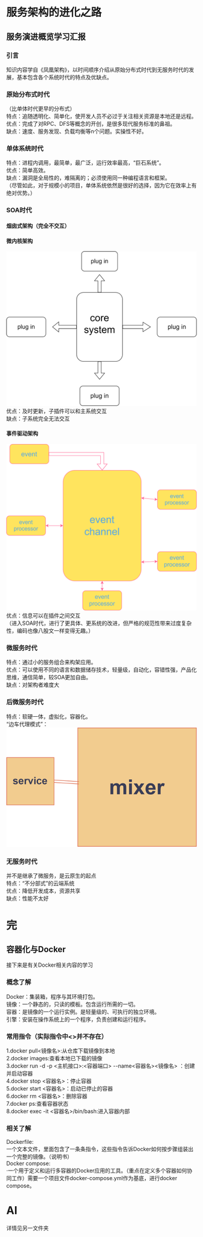 # 服务架构的进化之路  
## 服务演进概览学习汇报  
### 引言  
知识内容学自《凤凰架构》，以时间顺序介绍从原始分布式时代到无服务时代的发展，基本包含各个系统时代的特点及优缺点。
### 原始分布式时代  
（比单体时代更早的分布式）  
特点：追随透明化、简单化，使开发人员不必过于关注相关资源是本地还是远程。  
优点：完成了对RPC、DFS等概念的开创，是很多现代服务标准的鼻祖。  
缺点：速度、服务发现、负载均衡等n个问题。实操性不好。  
### 单体系统时代  
特点：进程内调用，最简单，最广泛，运行效率最高，“巨石系统”。  
优点：简单高效。  
缺点：漏洞是全局性的，难隔离的；必须使用同一种编程语言和框架。  
（尽管如此，对于规模小的项目，单体系统依然是很好的选择，因为它在效率上有绝对优势。）  
### SOA时代  
#### 烟囱式架构（完全不交互）  
#### 微内核架构  
![微内核架构](microkernelArchitecture.drawio.svg)  
优点：及时更新，子插件可以和主系统交互  
缺点：子系统完全无法交互  
#### 事件驱动架构  
![事件驱动架构](event-driven-architecture.drawio.svg)  
优点：信息可以在插件之间交互  
（进入SOA时代，进行了更具体、更系统的改进，但严格的规范性带来过度复杂性，编码也像八股文一样变得无趣。）  
### 微服务时代  
特点：通过小的服务组合来构架应用。  
优点：可以使用不同的语言和数据储存技术，轻量级，自动化，容错性强，产品化思维，通信简单，较SOA更加自由。   
缺点：对架构者难度大   
### 后微服务时代  
特点：软硬一体，虚拟化，容器化。  
“边车代理模式”：  
![边车代理模式](sidecar-proxy.drawio.svg)  
### 无服务时代  
并不是继承了微服务，是云原生的起点  
特点：“不分部式”的云端系统  
优点：降低开发成本，资源共享  
缺点：性能不太好  
# 完   


## 容器化与Docker  
接下来是有关Docker相关内容的学习  
### 概念了解  
Docker：集装箱，程序与其环境打包。  
镜像：一个静态的，只读的模板。包含运行所需的一切。  
容器：是镜像的一个运行实例。是轻量级的、可执行的独立环境。  
引擎：安装在操作系统上的一个程序，负责创建和运行程序。  
### 常用指令（实际指令中<>并不存在）  
1.docker pull<镜像名>:从仓库下载镜像到本地    
2.docker images:查看本地已下载的镜像  
3.docker run -d -p <主机接口>:<容器端口> --name<容器名><镜像名>   ：创建并启动容器  
4.docker stop <容器名>：停止容器  
5.docker start <容器名>：启动已停止的容器  
6.docker rm <容器名>：删除容器  
7.docker ps:查看容器状态  
8.docker exec -it <容器名>/bin/bash:进入容器内部  
### 相关了解  
Dockerfile:  
一个文本文件，里面包含了一条条指令，这些指令告诉Docker如何按步骤组装出一个完整的镜像。（说明书）  
Docker compose:  
·一个用于定义和运行多容器的Docker应用的工具。（重点在定义多个容器如何协同工作）需要一个项目文件docker-compose.yml作为基底，进行docker compose。    
# AI   
详情见另一文件夹

